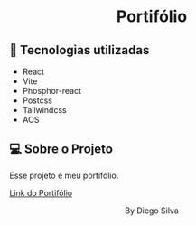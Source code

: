 <h1 align="center"> Portifólio </h1>

## 🚀 Tecnologias utilizadas

- React
- Vite
- Phosphor-react
- Postcss
- Tailwindcss
- AOS

## 💻 Sobre o Projeto

Esse projeto é meu portifólio.

<a href="https://portifolio-one-liard.vercel.app/" target="_blank">
   Link do Portifólio
</a>

 <p align="center">By Diego Silva<p>
